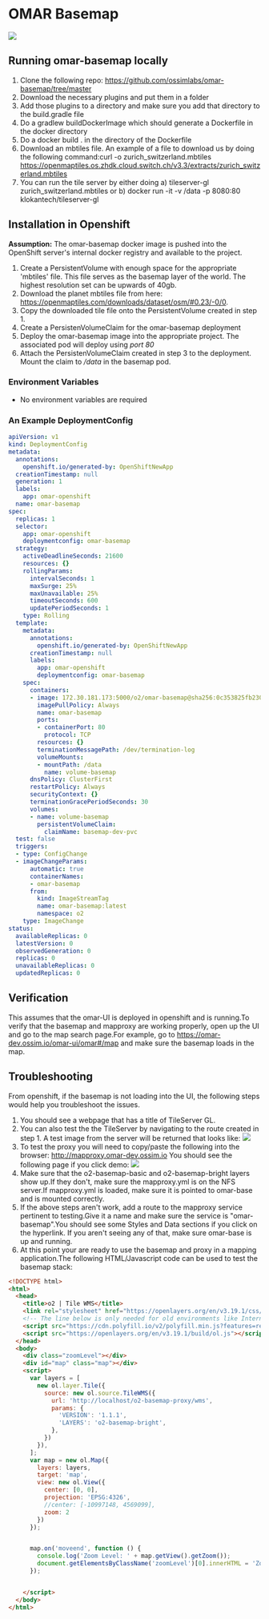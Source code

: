 # OMAR Basemap

![](./Basemap_Mapproxy.png)

## Running omar-basemap locally
1. Clone the following repo: https://github.com/ossimlabs/omar-basemap/tree/master
2. Download the necessary plugins and put them in a folder
3. Add those plugins to a directory and make sure you add that directory to the build.gradle file
4. Do a gradlew buildDockerImage which should generate a Dockerfile in the docker directory
5. Do a docker build . in the directory of the Dockerfile
6. Download an mbtiles file. An example of a file to download us by doing the following command:curl -o zurich_switzerland.mbtiles https://openmaptiles.os.zhdk.cloud.switch.ch/v3.3/extracts/zurich_switzerland.mbtiles
7. You can run the tile server by either doing a) tileserver-gl zurich_switzerland.mbtiles or b) docker run -it -v /data -p 8080:80 klokantech/tileserver-gl

## Installation in Openshift

**Assumption:** The omar-basemap docker image is pushed into the OpenShift server's internal docker registry and available to the project.

1. Create a PersistentVolume with enough space for the appropriate 'mbtiles' file. This file serves as the basemap layer of the world. The highest resolution set can be upwards of 40gb.
2. Download the planet mbtiles file from here: https://openmaptiles.com/downloads/dataset/osm/#0.23/-0/0.
3. Copy the downloaded tile file onto the PersistentVolume created in step 1.
4. Create a PersistenVolumeClaim for the omar-basemap deployment
5. Deploy the omar-basemap image into the appropriate project. The associated pod will deploy using *port 80*
6. Attach the PersistenVolumeClaim created in step 3 to the deployment. Mount the claim to */data* in the basemap pod.

### Environment Variables
* No environment variables are required

### An Example DeploymentConfig

```yaml
apiVersion: v1
kind: DeploymentConfig
metadata:
  annotations:
    openshift.io/generated-by: OpenShiftNewApp
  creationTimestamp: null
  generation: 1
  labels:
    app: omar-openshift
  name: omar-basemap
spec:
  replicas: 1
  selector:
    app: omar-openshift
    deploymentconfig: omar-basemap
  strategy:
    activeDeadlineSeconds: 21600
    resources: {}
    rollingParams:
      intervalSeconds: 1
      maxSurge: 25%
      maxUnavailable: 25%
      timeoutSeconds: 600
      updatePeriodSeconds: 1
    type: Rolling
  template:
    metadata:
      annotations:
        openshift.io/generated-by: OpenShiftNewApp
      creationTimestamp: null
      labels:
        app: omar-openshift
        deploymentconfig: omar-basemap
    spec:
      containers:
      - image: 172.30.181.173:5000/o2/omar-basemap@sha256:0c353825fb23043b9a82674c07faff3ba3bf4e01b95d15f1ce6936b83ffbe98c
        imagePullPolicy: Always
        name: omar-basemap
        ports:
        - containerPort: 80
          protocol: TCP
        resources: {}
        terminationMessagePath: /dev/termination-log
        volumeMounts:
        - mountPath: /data
          name: volume-basemap
      dnsPolicy: ClusterFirst
      restartPolicy: Always
      securityContext: {}
      terminationGracePeriodSeconds: 30
      volumes:
      - name: volume-basemap
        persistentVolumeClaim:
          claimName: basemap-dev-pvc
  test: false
  triggers:
  - type: ConfigChange
  - imageChangeParams:
      automatic: true
      containerNames:
      - omar-basemap
      from:
        kind: ImageStreamTag
        name: omar-basemap:latest
        namespace: o2
    type: ImageChange
status:
  availableReplicas: 0
  latestVersion: 0
  observedGeneration: 0
  replicas: 0
  unavailableReplicas: 0
  updatedReplicas: 0
```

## Verification

This assumes that the omar-UI is deployed in openshift and is running.To verify that the basemap and mapproxy are working properly, open up the UI and go to the map search page.For example, go to https://omar-dev.ossim.io/omar-ui/omar#/map and make sure the basemap loads in the map.

## Troubleshooting

From openshift, if the basemap is not loading into the UI, the following steps would help you troubleshoot the issues.
1. You should see a webpage that has a title of TileServer GL.
2. You can also test the the TileServer by navigating to the route created in step 1.
A test image from the server will be returned that looks like:
![](./test_image.png)
3. To test the proxy you will need to copy/paste the following into the browser: http://mapproxy.omar-dev.ossim.io
You should see the following page if you click demo:
![](./mapproxy_screenshot.png)
4. Make sure that the o2-basemap-basic and o2-basemap-bright layers show up.If they don't, make sure the mapproxy.yml is on the NFS server.If mapproxy.yml is loaded, make sure it is pointed to omar-base and is mounted correctly.
5. If the above steps aren't work, add a route to the mapproxy service pertinent to testing.Give it a name and make sure the service is "omar-basemap".You should see some Styles and Data sections if you click on the hyperlink. If you aren't seeing any of that, make sure omar-base is up and running.
6. At this point your are ready to use the basemap and proxy in a mapping application.The following HTML/Javascript code can be used to test the basemap stack:
```html
<!DOCTYPE html>
<html>
  <head>
    <title>o2 | Tile WMS</title>
    <link rel="stylesheet" href="https://openlayers.org/en/v3.19.1/css/ol.css" type="text/css">
    <!-- The line below is only needed for old environments like Internet Explorer and Android 4.x -->
    <script src="https://cdn.polyfill.io/v2/polyfill.min.js?features=requestAnimationFrame,Element.prototype.classList,URL"></script>
    <script src="https://openlayers.org/en/v3.19.1/build/ol.js"></script>
  </head>
  <body>
    <div class="zoomLevel"></div>
    <div id="map" class="map"></div>
    <script>
      var layers = [
        new ol.layer.Tile({
          source: new ol.source.TileWMS({
            url: 'http://localhost/o2-basemap-proxy/wms',
            params: {
              'VERSION': '1.1.1',
              'LAYERS': 'o2-basemap-bright',
            },
          })
        }),
      ];
      var map = new ol.Map({
        layers: layers,
        target: 'map',
        view: new ol.View({
          center: [0, 0],
          projection: 'EPSG:4326',
          //center: [-10997148, 4569099],
          zoom: 2
        })
      });


      map.on('moveend', function () {
        console.log('Zoom Level: ' + map.getView().getZoom());
        document.getElementsByClassName('zoomLevel')[0].innerHTML = 'Zoom Level: ' + map.getView().getZoom()
      });


    </script>
  </body>
</html>
```
